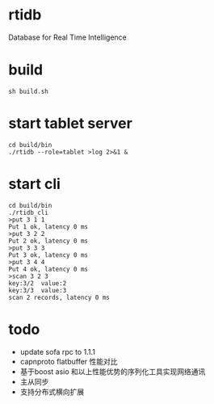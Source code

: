 # rtidb
Database for Real Time Intelligence

# build
```
sh build.sh
```

# start tablet server

```
cd build/bin
./rtidb --role=tablet >log 2>&1 &
```

# start cli

```
cd build/bin
./rtidb_cli
>put 3 1 1
Put 1 ok, latency 0 ms
>put 3 2 2
Put 2 ok, latency 0 ms
>put 3 3 3
Put 3 ok, latency 0 ms
>put 3 4 4
Put 4 ok, latency 0 ms
>scan 3 2 3
key:3/2  value:2
key:3/3  value:3
scan 2 records, latency 0 ms
```

# todo

* update sofa rpc to 1.1.1
* capnproto flatbuffer 性能对比
* 基于boost asio 和以上性能优势的序列化工具实现网络通讯
* 主从同步
* 支持分布式横向扩展
